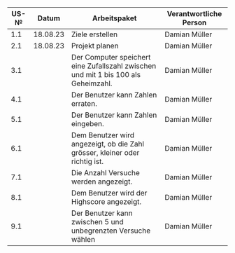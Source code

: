 | US-№ | Datum | Arbeitspaket  | Verantwortliche Person   |
| ---- | ----- | ------------- | ------------------------- |
| 1.1 | 18.08.23  | Ziele erstellen | Damian Müller |
| 2.1 | 18.08.23 | Projekt planen |Damian Müller |
| 3.1 |    | Der Computer speichert eine Zufallszahl zwischen und mit 1 bis 100 als Geheimzahl.   | Damian Müller |
| 4.1 |    | Der Benutzer kann Zahlen erraten. | Damian Müller |
| 5.1 |    | Der Benutzer kann Zahlen eingeben. | Damian Müller |
| 6.1 |    | Dem Benutzer wird angezeigt, ob die Zahl grösser, kleiner oder richtig ist. | Damian Müller |
| 7.1 |    | Die Anzahl Versuche werden angezeigt. | Damian Müller |
| 8.1 |    | Dem Benutzer wird der Highscore angezeigt. | Damian Müller |
| 9.1 |    | Der Benutzer kann zwischen 5 und unbegrenzten Versuche wählen | Damian Müller |
